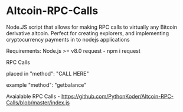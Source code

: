 # Altcoin-RPC-Calls
Node.JS script that allows for making RPC calls to virtually any Bitcoin derivative altcoin. Perfect for creating explorers, and implementing cryptocurrency payments in to nodejs applications

Requirements:
Node.js >= v8.0
request - npm i request


RPC Calls

placed in "method": "CALL HERE"

example "method": "getbalance"

Avaialable RPC Calls - https://github.com/PythonKoder/Altcoin-RPC-Calls/blob/master/index.js
